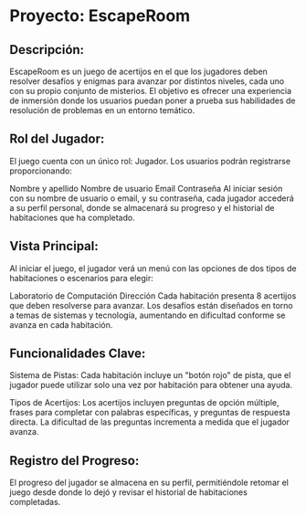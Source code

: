 # Proyecto: EscapeRoom
## Descripción:

EscapeRoom es un juego de acertijos en el que los jugadores deben resolver desafíos y enigmas para avanzar por distintos niveles, cada uno con su propio conjunto de misterios. El objetivo es ofrecer una experiencia de inmersión donde los usuarios puedan poner a prueba sus habilidades de resolución de problemas en un entorno temático.

## Rol del Jugador:

El juego cuenta con un único rol: Jugador. Los usuarios podrán registrarse proporcionando:

Nombre y apellido
Nombre de usuario
Email
Contraseña
Al iniciar sesión con su nombre de usuario o email, y su contraseña, cada jugador accederá a su perfil personal, donde se almacenará su progreso y el historial de habitaciones que ha completado.

## Vista Principal:

Al iniciar el juego, el jugador verá un menú con las opciones de dos tipos de habitaciones o escenarios para elegir:

Laboratorio de Computación
Dirección
Cada habitación presenta 8 acertijos que deben resolverse para avanzar. Los desafíos están diseñados en torno a temas de sistemas y tecnología, aumentando en dificultad conforme se avanza en cada habitación.

## Funcionalidades Clave:

Sistema de Pistas: Cada habitación incluye un "botón rojo" de pista, que el jugador puede utilizar solo una vez por habitación para obtener una ayuda.

Tipos de Acertijos: Los acertijos incluyen preguntas de opción múltiple, frases para completar con palabras específicas, y preguntas de respuesta directa. La dificultad de las preguntas incrementa a medida que el jugador avanza.

## Registro del Progreso:

El progreso del jugador se almacena en su perfil, permitiéndole retomar el juego desde donde lo dejó y revisar el historial de habitaciones completadas.
